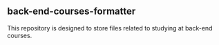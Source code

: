 ## back-end-courses-formatter

This repository is designed to store files related to studying at back-end courses.